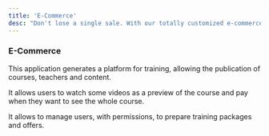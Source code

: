 ```yaml
---
title: 'E-Commerce'
desc: "Don't lose a single sale. With our totally customized e-commerce, you will be able to sell all kinds of products and manage them yourself. Try the fastest e-commerce in the world."
---
```


### E-Commerce

This application generates a platform for training, allowing the publication of courses, teachers and content.

It allows users to watch some videos as a preview of the course and pay when they want to see the whole course.

It allows to manage users, with permissions, to prepare training packages and offers.
